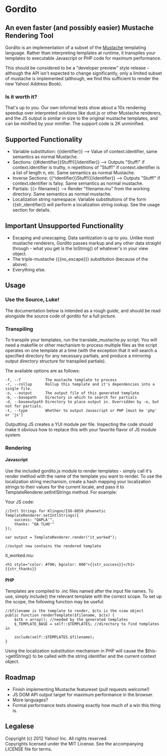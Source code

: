 Gordito
=======

An even faster (and possibly easier) Mustache Rendering Tool
------------------------------------------------------------

Gordito is an implementation of a subset of the [Mustache](https://github.com/janl/mustache.js/) templating language. Rather than interpreting templates at runtime, it transpiles your templates to executable Javascript or PHP code for maximum performance.

This should be considered to be a "developer preview" style release - although the API isn't expected to change significantly, only a limited subset of mustache is implemented (although, we find this sufficient to render the new Yahoo! Address Book).

### Is it worth it?

That's up to you. Our own informal tests show about a 10x rendering speedup over interpreted solutions like dust.js or other Mustache renderers, and the JS output is similar in size to the original mustache templates, and can be minified by your minifier. The support code is 2K unminified.

Supported Functionality
-----------------------

*   Variable substitution: {{identifier}} --> Value of context.identifier, same semantics as normal Mustache.
*   Sections: {{#identifier}}Stuff!{{/identifier}} --> Outputs "Stuff!" if context.identifier is truthy, n repetitions of "Stuff!" if context.identifier is a list of length n, etc. Same semantics as normal Mustache.
*   Inverse Sections: {{^identifier}}Stuff!{{/identifier}} --> Outputs "Stuff!" if context.identifier is falsy. Same semantics as normal mustache.
*   Partials: {{> filename}} --> Render "filename.mu" from the working directory. Same semantics as normal mustache.
*   Localization string namespace: Variable substitutions of the form {{str_identifier}} will perform a localization string lookup. See the usage section for details.

Important Unsupported Functionality
-----------------------------------

*   Escaping and unescaping. Data sanitization is up to you. Unlike most mustache renderers, Gordito passes markup and any other data straight through - what you get is the toString() of whatever's in your view object.
*   The triple-mustache {{{no_escape}}} substitution (because of the above).
*   Everything else.

Usage
-----

### Use the Source, Luke!

The documentation below is intended as a rough guide, and should be read alongside the source code of gordito for a full picture.

### Transpiling

To transpile your templates, run the translate_mustache.py script. You will need a makefile or other mechanism to process multiple files as the script operates on one template at a time (with the exception that it will search a specified directory for any necessary partials, and produce a mirroring output directory structure for transpiled partials).

The available options are as follows:

	-f, --f           The mustache template to process
	-r, --rollup      Rollup this template and it's dependencies into a single file.
	-o, --output      The output file of this generated template
	-b, --basepath    Directory in which to search for partials
	-d, --baseoutpath Directory to place output in. Overridden by -o, but not for partials.
	-t, --type        Whether to output Javascript or PHP [must be 'php' or 'js']

Outputting JS creates a YUI module per file. Inspecting the code should make it obvious how to replace this with your favorite flavor of JS module system.

### Rendering

#### Javascript

Use the included gordito.js module to render templates - simply call it's render method with the name of the template you want to render. To use the localization string mechanism, create a hash mapping your localization strings to their values for the current locale, and pass it to TemplateRenderer.setIntlStrings method. For example:

Your JS code:

    //Intl Strings for Klingon/ISO-8859 phoenetic
   	TemplateRenderer.setIntlStrings({
		success: "QAPLA'",
		thanks: "QA TLHO'"
	});
	
	var output = TemplateRenderer.render("it_worked");
	
	//output now contains the rendered template
	
it_worked.mu:

	<h1 style="color: #f00; bgcolor: 000">{{str_success}}</h1>
	{{str_thanks}}
	
#### PHP

Templates are compiled to .inc files named after the input file names. To use, simply include() the relevant template with the correct scope. To set up the scope, the following function may be useful:

    //$filename is the template to render, $ctx is the view object
    public function renderTemplate($filename, $ctx) {
	    $stk = array(); //needed by the generated templates
	    $_TEMPLATE_BASE = self::$TEMPLATES; //directory to find templates in
	
	    include(self::$TEMPLATES.$filename);
    }

Using the localization substitution mechanism in PHP will cause the $this->getIString() to be called with the string identifier and the current context object.

Roadmap
-------

*   Finish implementing Mustache featureset (pull requests welcome!)
*   JS DOM API output target for maximum performance in the browser.
*   More languages?
*   Formal performance tests showing exactly how much of a win this thing is.

Legalese
--------
Copyright (c) 2012 Yahoo! Inc.  All rights reserved.  
Copyrights licensed under the MIT License. See the accompanying LICENSE file
for terms.
